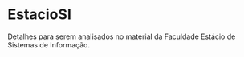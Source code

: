 # EstacioSI
Detalhes para serem analisados no material da Faculdade Estácio de Sistemas de Informação.
